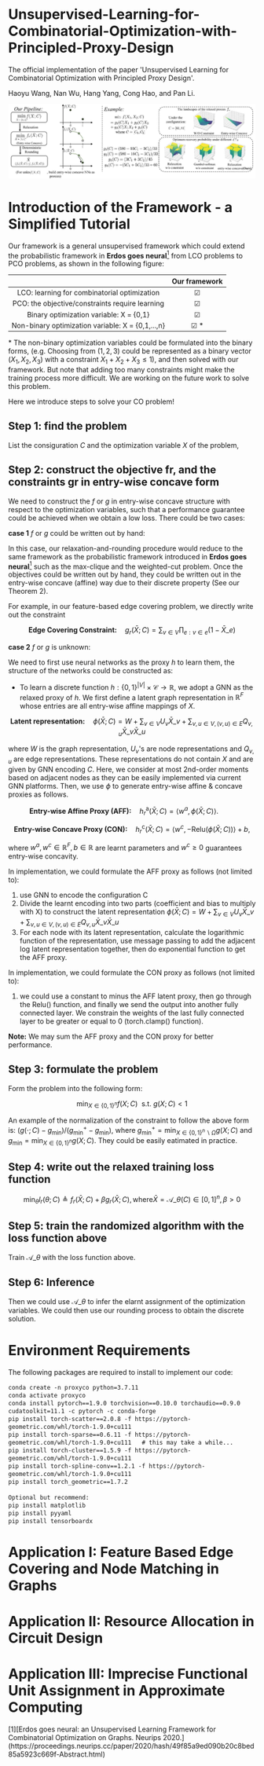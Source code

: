 # Unsupervised-Learning-for-Combinatorial-Optimization-with-Principled-Proxy-Design
The official implementation of the paper 'Unsupervised Learning for Combinatorial Optimization with Principled Proxy Design'.

Haoyu Wang, Nan Wu, Hang Yang, Cong Hao, and Pan Li.

![image](https://github.com/Graph-COM/CO_ProxyDesign/blob/main/img/architecture.jpg)

# Introduction of the Framework - a Simplified Tutorial
Our framework is a general unsupervised framework which could extend the probabilistic framework in **Erdos goes neural**[<sup>1</sup>](#refer-anchor-1) from LCO problems to PCO problems, as shown in the following figure:

|                                                   | Our framework |
|:-------------------------------------------------:|:-------------:|
|    LCO: learning for combinatorial optimization   |    &#9745;    |
|  PCO: the objective/constraints require learning  |    &#9745;    |
|      Binary optimization variable: X = {0,1}      |    &#9745;    |
| Non-binary optimization variable: X = {0,1,...,n} |   &#9745; *   |

\* The non-binary optimization variables could be formulated into the binary forms, (e.g.
Choosing from $(1,2,3)$ could be represented as a binary vector $(X_1,X_2,X_3)$ with a constraint $X_1 + X_2 + X_3 \leq 1$), and then solved with our
framework. But note that adding too many constraints might make the training process more difficult. We are working on the future work to solve this problem.

Here we introduce  steps to solve your CO problem!

## Step 1: find the problem
List the consiguration $C$ and the optimization variable $X$ of the problem,

## Step 2: construct the objective fr, and the constraints gr in entry-wise concave form
We need to construct the $f$ or $g$ in entry-wise concave structure with respect to the optimization variables, such that a performance guarantee could be achieved when we obtain a low loss. There could be two cases:

**case 1** $f$ or $g$ could be written out by hand:

In this case, our relaxation-and-rounding procedure would reduce to the same framework as the probabilistic framework introduced in **Erdos goes neural**[<sup>1</sup>](#refer-anchor-1) such as the max-clique and the weighted-cut problem. Once the objectives could be written out by hand, they could be written out in the entry-wise concave (affine) way due to their discrete property (See our Theorem 2).

For example, in our feature-based edge covering problem, we directly write out the constraint 

$$ \textbf{Edge Covering Constraint:} \quad g_r(\bar{X};C) = \sum_{v\in V} \prod_{e:v\in e}(1-\bar{X}\_e) $$

**case 2** $f$ or $g$ is unknown:

We need to first use neural networks as the proxy $h$ to learn them, the structure of the networks could be constructed as:

* To learn a discrete function $h:\{0,1\}^{|V|}\times \mathcal{C}\rightarrow \mathbb{R}$, we adopt a GNN as the relaxed proxy of $h$. We first define a latent graph representation in $\mathbb{R}^F$ whose entries are all entry-wise affine mappings of $X$.  

$$ \textbf{Latent representation:} \quad \phi(\bar{X};C) = W +\sum_{v\in V} U_{v} \bar{X}\_{v} + \sum_{v,u \in V, (v,u) \in E} Q_{v,u} \bar{X}\_{v} \bar{X}\_{u}$$

where $W$ is the graph representation, $U_{v}$'s are node representations and $Q_{v,u}$ are edge representations. These representations do not contain $X$ and are given by GNN encoding $C$. Here, we consider at most 2nd-order moments based on adjacent nodes as they can be easily implemented via current GNN platforms. Then, we use $\phi$ to generate entry-wise affine \& concave proxies as follows.

   $$ \textbf{Entry-wise Affine Proxy (AFF):}\quad h_r^{\text{a}}(\bar{X};C) = \langle w^a, \phi(\bar{X};C)\rangle. \quad\quad $$
   
   $$ \textbf{Entry-wise Concave Proxy (CON):}\quad h_r^{\text{c}}(\bar{X};C) = \langle w^c, -\text{Relu}(\phi(\bar{X};C))\rangle + b, $$ 
   
where $w^a,w^c\in\mathbb{R}^F, b\in\mathbb{R}$ are learnt parameters and $w^c\geq0$ guarantees entry-wise concavity.

In implementation, we could formulate the AFF proxy as follows (not limited to):

1. use GNN to encode the configuration C
1. Divide the learnt encoding into two parts (coefficient and bias to multiply with X) to construct the latent representation $\phi(\bar{X};C) = W +\sum_{v\in V} U_{v} \bar{X}\_{v} + \sum_{v,u \in V, (v,u) \in E} Q_{v,u} \bar{X}\_{v} \bar{X}\_{u}$
1. For each node with its latent representation, calculate the logarithmic function of the representation, use message passing to add the adjacent log latent representation together, then do exponential function to get the AFF proxy.

In implementation, we could formulate the CON proxy as follows (not limited to):

1. we could use a constant to minus the AFF latent proxy, then go through the Relu() function, and finally we send the output into another fully connected layer. We constrain the weights of the last fully connected layer to be greater or equal to 0 (torch.clamp() function).

**Note:** We may sum the AFF proxy and the CON proxy for better performance.

## Step 3: formulate the problem
Form the problem into the following form:

$$ \min_{X \in \{0,1\}^n} f(X;C) \ \ \text{s.t. } g(X;C) < 1$$

An example of the normalization of the constraint to follow the above form is: $(g(\cdot;C) - g_{\min})/(g_{\min}^+ - g_{\min})$, where $g_{\min}^+ = \min_{X \in \{0,1\}^n \backslash \Omega} g(X;C)$ and $g_{\min} = \min_{X \in \{0,1\}^n} g(X;C)$. They could be easily eatimated in practice.

## Step 4: write out the relaxed training loss function

$$ \min_{\theta} l_r(\theta;C) \triangleq f_r(\bar{X};C) + \beta g_r(\bar{X};C), \text{where} \bar{X} = \mathcal{A}\_{\theta}(C) \in [0,1]^n, \beta > 0 $$

## Step 5: train the randomized algorithm with the loss function above
Train $\mathcal{A}\_{\theta}$ with the loss function above.

## Step 6: Inference
Then we could use $\mathcal{A}\_{\theta}$ to infer the elarnt assignment of the optimization variables. We could then use our rounding process to obtain the discrete solution.

# Environment Requirements
The following packages are required to install to implement our code:
```shell
conda create -n proxyco python=3.7.11
conda activate proxyco
conda install pytorch==1.9.0 torchvision==0.10.0 torchaudio==0.9.0 cudatoolkit=11.1 -c pytorch -c conda-forge
pip install torch-scatter==2.0.8 -f https://pytorch-geometric.com/whl/torch-1.9.0+cu111
pip install torch-sparse==0.6.11 -f https://pytorch-geometric.com/whl/torch-1.9.0+cu111   # this may take a while...
pip install torch-cluster==1.5.9 -f https://pytorch-geometric.com/whl/torch-1.9.0+cu111
pip install torch-spline-conv==1.2.1 -f https://pytorch-geometric.com/whl/torch-1.9.0+cu111
pip install torch_geometric==1.7.2

Optional but recommend:
pip install matplotlib
pip install pyyaml
pip install tensorboardx
```

# Application I: Feature Based Edge Covering and Node Matching in Graphs

# Application II: Resource Allocation in Circuit Design

# Application III: Imprecise Functional Unit Assignment in Approximate Computing


<div id="refer-anchor-1"></div>
[1][Erdos goes neural: an Unsupervised Learning Framework for Combinatorial Optimization on Graphs. Neurips 2020.](https://proceedings.neurips.cc/paper/2020/hash/49f85a9ed090b20c8bed85a5923c669f-Abstract.html) 
